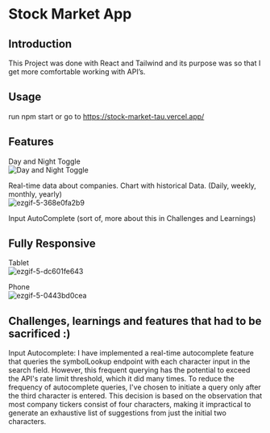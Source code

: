# Stock Market App


## Introduction
This Project was done with React and Tailwind and its purpose was so that I get more comfortable working with API’s.



## Usage

run npm start or go to https://stock-market-tau.vercel.app/


## Features
Day and Night Toggle <br>
![Day and Night Toggle](https://github.com/MngSebastian/stock-market/assets/44436863/692b7187-50e5-4765-9212-c73f3ce163fc)


Real-time data about companies.
Chart with historical Data. (Daily, weekly, monthly, yearly) <br>
![ezgif-5-368e0fa2b9](https://github.com/MngSebastian/stock-market/assets/44436863/8a0a1265-b55d-491c-9afa-bc9d6f1f9a79)


Input AutoComplete (sort of, more about this in Challenges and Learnings)


## Fully Responsive
Tablet <br>
![ezgif-5-dc601fe643](https://github.com/MngSebastian/stock-market/assets/44436863/12072af9-e455-485d-8d17-1eeee290344b)


Phone <br>
![ezgif-5-0443bd0cea](https://github.com/MngSebastian/stock-market/assets/44436863/e0e86175-4796-462b-8a78-dae23259990e)


## Challenges, learnings and features that had to be sacrificed :)


Input Autocomplete:
	I have implemented a real-time autocomplete feature that queries the symbolLookup endpoint with each character input in the search field. However, this frequent querying has the potential to exceed the API's rate limit threshold, which it did many times.
	To reduce the frequency of autocomplete queries, I've chosen to initiate a query only after the third character is entered. This decision is based on the observation that most company tickers consist of four characters, making it impractical to generate an exhaustive list of suggestions from just the initial two characters.

